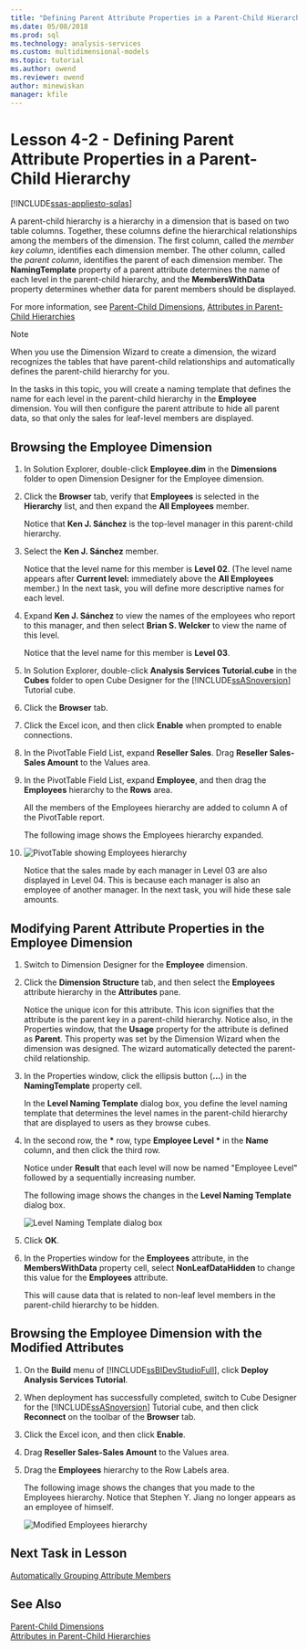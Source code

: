```yaml
---
title: "Defining Parent Attribute Properties in a Parent-Child Hierarchy | Microsoft Docs"
ms.date: 05/08/2018
ms.prod: sql
ms.technology: analysis-services
ms.custom: multidimensional-models
ms.topic: tutorial
ms.author: owend
ms.reviewer: owend
author: minewiskan
manager: kfile
---
```

# Lesson 4-2 - Defining Parent Attribute Properties in a Parent-Child Hierarchy
[!INCLUDE[ssas-appliesto-sqlas](../includes/ssas-appliesto-sqlas.md)]

A parent-child hierarchy is a hierarchy in a dimension that is based on two table columns. Together, these columns define the hierarchical relationships among the members of the dimension. The first column, called the *member key column*, identifies each dimension member. The other column, called the *parent column*, identifies the parent of each dimension member. The **NamingTemplate** property of a parent attribute determines the name of each level in the parent-child hierarchy, and the **MembersWithData** property determines whether data for parent members should be displayed.  
  
For more information, see [Parent-Child Dimensions](../analysis-services/multidimensional-models/parent-child-dimension.md), [Attributes in Parent-Child Hierarchies](../analysis-services/multidimensional-models/parent-child-dimension-attributes.md)  
  
> [!NOTE]  
> When you use the Dimension Wizard to create a dimension, the wizard recognizes the tables that have parent-child relationships and automatically defines the parent-child hierarchy for you.  
  
In the tasks in this topic, you will create a naming template that defines the name for each level in the parent-child hierarchy in the **Employee** dimension. You will then configure the parent attribute to hide all parent data, so that only the sales for leaf-level members are displayed.  
  
## Browsing the Employee Dimension  
  
1.  In Solution Explorer, double-click **Employee.dim** in the **Dimensions** folder to open Dimension Designer for the Employee dimension.  
  
2.  Click the **Browser** tab, verify that **Employees** is selected in the **Hierarchy** list, and then expand the **All Employees** member.  
  
    Notice that **Ken J. Sánchez** is the top-level manager in this parent-child hierarchy.  
  
3.  Select the **Ken J. Sánchez** member.  
  
    Notice that the level name for this member is **Level 02**. (The level name appears after **Current level:** immediately above the **All Employees** member.) In the next task, you will define more descriptive names for each level.  
  
4.  Expand **Ken J. Sánchez** to view the names of the employees who report to this manager, and then select **Brian S. Welcker** to view the name of this level.  
  
    Notice that the level name for this member is **Level 03**.  
  
5.  In Solution Explorer, double-click **Analysis Services Tutorial.cube** in the **Cubes** folder to open Cube Designer for the [!INCLUDE[ssASnoversion](../includes/ssasnoversion-md.md)] Tutorial cube.  
  
6.  Click the **Browser** tab.  
  
7.  Click the Excel icon, and then click **Enable** when prompted to enable connections.  
  
8.  In the PivotTable Field List, expand **Reseller Sales**. Drag **Reseller Sales-Sales Amount** to the Values area.  
  
9. In the PivotTable Field List, expand **Employee**, and then drag the **Employees** hierarchy to the **Rows** area.  
  
    All the members of the Employees hierarchy are added to column A of the PivotTable report.  
  
    The following image shows the Employees hierarchy expanded.  
  
10. ![PivotTable showing Employees hierarchy](../analysis-services/media/l4-employee-1.gif "PivotTable showing Employees hierarchy")  
  
    Notice that the sales made by each manager in Level 03 are also displayed in Level 04. This is because each manager is also an employee of another manager. In the next task, you will hide these sale amounts.  
  
## Modifying Parent Attribute Properties in the Employee Dimension  
  
1.  Switch to Dimension Designer for the **Employee** dimension.  
  
2.  Click the **Dimension Structure** tab, and then select the **Employees** attribute hierarchy in the **Attributes** pane.  
  
    Notice the unique icon for this attribute. This icon signifies that the attribute is the parent key in a parent-child hierarchy. Notice also, in the Properties window, that the **Usage** property for the attribute is defined as **Parent**. This property was set by the Dimension Wizard when the dimension was designed. The wizard automatically detected the parent-child relationship.  
  
3.  In the Properties window, click the ellipsis button (**...**) in the **NamingTemplate** property cell.  
  
    In the **Level Naming Template** dialog box, you define the level naming template that determines the level names in the parent-child hierarchy that are displayed to users as they browse cubes.  
  
4.  In the second row, the **\*** row, type **Employee Level \*** in the **Name** column, and then click the third row.  
  
    Notice under **Result** that each level will now be named "Employee Level" followed by a sequentially increasing number.  
  
    The following image shows the changes in the **Level Naming Template** dialog box.  
  
    ![Level Naming Template dialog box](../analysis-services/media/l4-namingtemplate.gif "Level Naming Template dialog box")  
  
5.  Click **OK**.  
  
6.  In the Properties window for the **Employees** attribute, in the **MembersWithData** property cell, select **NonLeafDataHidden** to change this value for the **Employees** attribute.  
  
    This will cause data that is related to non-leaf level members in the parent-child hierarchy to be hidden.  
  
## Browsing the Employee Dimension with the Modified Attributes  
  
1.  On the **Build** menu of [!INCLUDE[ssBIDevStudioFull](../includes/ssbidevstudiofull-md.md)], click **Deploy Analysis Services Tutorial**.  
  
2.  When deployment has successfully completed, switch to Cube Designer for the [!INCLUDE[ssASnoversion](../includes/ssasnoversion-md.md)] Tutorial cube, and then click **Reconnect** on the toolbar of the **Browser** tab.  
  
3.  Click the Excel icon, and then click **Enable**.  
  
4.  Drag **Reseller Sales-Sales Amount** to the Values area.  
  
5.  Drag the **Employees** hierarchy to the Row Labels area.  
  
    The following image shows the changes that you made to the Employees hierarchy. Notice that Stephen Y. Jiang no longer appears as an employee of himself.  
  
    ![Modified Employees hierarchy](../analysis-services/media/l4-employee-2.png "Modified Employees hierarchy")  
  
## Next Task in Lesson  
[Automatically Grouping Attribute Members](../analysis-services/lesson-4-3-automatically-grouping-attribute-members.md)  
  
## See Also  
[Parent-Child Dimensions](../analysis-services/multidimensional-models/parent-child-dimension.md)  
[Attributes in Parent-Child Hierarchies](../analysis-services/multidimensional-models/parent-child-dimension-attributes.md)  
  
  
  
